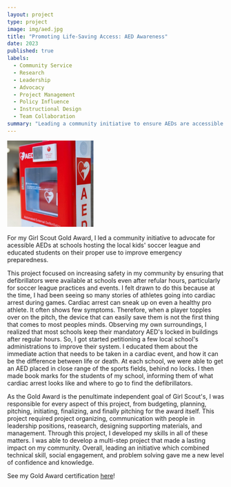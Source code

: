 ```yaml
---
layout: project
type: project
image: img/aed.jpg
title: "Promoting Life-Saving Access: AED Awareness"
date: 2023
published: true
labels:
  - Community Service
  - Research
  - Leadership
  - Advocacy
  - Project Management
  - Policy Influence
  - Instructional Design
  - Team Collaboration
summary: "Leading a community initiative to ensure AEDs are accessible for after school programs."
---
```


<div class="text-center p-4">
<img class="img-fluid" src="../img/aed.jpg" width="200px">
</div>

For my Girl Scout Gold Award, I led a community initiative to advocate for acessible AEDs at schools hosting the local kids' soccer league and educated students on their proper use to improve emergency preparedness. 

This project focused on increasing safety in my community by ensuring that defibrillators were available at schools even after refular hours, particularly for soccer league practices and events. I felt drawn to do this because at the time, I had been seeing so many stories of athletes going into cardiac arrest during games. Cardiac arrest can sneak up on even a healthy pro athlete. It often shows few symptoms. Therefore, when a player topples over on the pitch, the device that can easily save them is not the first thing that comes to most peoples minds. Observing my own surroundings, I realized that most schools keep their mandatory AED's locked in buildings after regular hours. So, I got started petitioning a few local school's administrations to improve their system. I educated them about the immediate action that needs to be taken in a cardiac event, and how it can be the difference between life or death. At each school, we were able to get an AED placed in close range of the sports fields, behind no locks. I then made book marks for the students of my school, informing them of what cardiac arrest looks like and where to go to find the defibrillators.

As the Gold Award is the penultimate independent goal of Girl Scout's, I was responsible for every aspect of this project, from budgeting, planning, pitching, initiating, finalizing, and finally pitching for the award itself. This project required project organizing, communication with people in leadership positions, reasearch, designing supporting materials, and management. Through this project, I developed my skills in all of these matters. I was able to develop a multi-step project that made a lasting impact on my community. Overall, leading an initiative which combined technical skill, social engagement, and problem solving gave me a new level of confidence and knowledge. 

See my Gold Award certification <u>[here](https://www.credly.com/badges/5ff7f26f-015b-4bee-81ff-49906cef79d9/linked_in?t=t1of7j)</u>!
 

